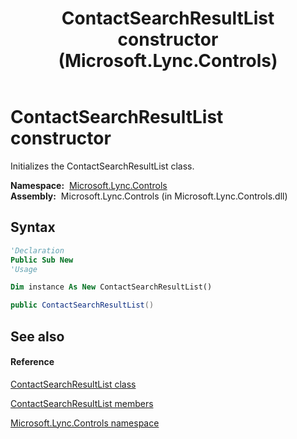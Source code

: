 ﻿---
title: ContactSearchResultList constructor  (Microsoft.Lync.Controls)
TOCTitle: 'ContactSearchResultList constructor '
ms:assetid: M:Microsoft.Lync.Controls.ContactSearchResultList.#ctor_DI_3_UC_OCS14MrefLyncWPF
ms:mtpsurl: https://msdn.microsoft.com/en-us/library/microsoft.lync.controls.contactsearchresultlist_di_3_uc_ocs14mreflyncwpf.contactsearchresultlist_di_3_uc_ocs14mreflyncwpf(v=office.15)
ms:contentKeyID: 48601504
ms.date: 07/28/2014
mtps_version: v=office.15
f1_keywords:
- Microsoft.Lync.Controls.ContactSearchResultList.ContactSearchResultList
dev_langs:
- CSharp
- JScript
- VB
- other
---

# ContactSearchResultList constructor

Initializes the ContactSearchResultList class.

**Namespace:**  [Microsoft.Lync.Controls](microsoft-lync-controls-namespace_1.md)  
**Assembly:**  Microsoft.Lync.Controls (in Microsoft.Lync.Controls.dll)

## Syntax

``` vb
'Declaration
Public Sub New
'Usage

Dim instance As New ContactSearchResultList()
```

``` csharp
public ContactSearchResultList()
```

## See also

#### Reference

[ContactSearchResultList class](contactsearchresultlist-class-microsoft-lync-controls_1.md)

[ContactSearchResultList members](contactsearchresultlist-members-microsoft-lync-controls_1.md)

[Microsoft.Lync.Controls namespace](microsoft-lync-controls-namespace_1.md)

